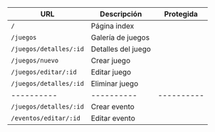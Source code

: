 |**URL**|**Descripción**|**Protegida**|
|----------|----------|----------|
|`/`|Página index||
|`/juegos`|Galería de juegos||
|`/juegos/detalles/:id`|Detalles del juego||
|`/juegos/nuevo`|Crear juego||
|`/juegos/editar/:id`|Editar juego||
|`/juegos/detalles/:id`|Eliminar juego||
|----------|----------|----------|
|`/juegos/detalles/:id`|Crear evento||
|`/eventos/editar/:id`|Editar evento||




